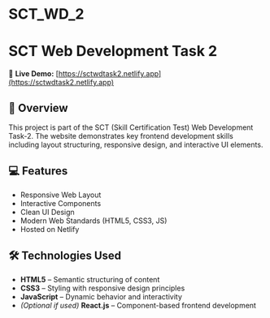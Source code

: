 # SCT_WD_2
# SCT Web Development Task 2

🚀 **Live Demo:** [https://sctwdtask2.netlify.app](https://sctwdtask2.netlify.app)

## 📌 Overview

This project is part of the SCT (Skill Certification Test) Web Development Task-2. The website demonstrates key frontend development skills including layout structuring, responsive design, and interactive UI elements.

## 💻 Features

- Responsive Web Layout
- Interactive Components
- Clean UI Design
- Modern Web Standards (HTML5, CSS3, JS)
- Hosted on Netlify

## 🛠️ Technologies Used

- **HTML5** – Semantic structuring of content  
- **CSS3** – Styling with responsive design principles  
- **JavaScript** – Dynamic behavior and interactivity  
- *(Optional if used)* **React.js** – Component-based frontend development

